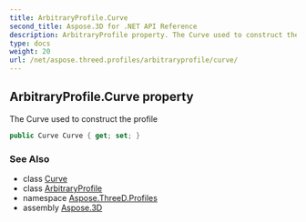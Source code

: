 ```yaml
---
title: ArbitraryProfile.Curve
second_title: Aspose.3D for .NET API Reference
description: ArbitraryProfile property. The Curve used to construct the profile
type: docs
weight: 20
url: /net/aspose.threed.profiles/arbitraryprofile/curve/
---
```

## ArbitraryProfile.Curve property

The Curve used to construct the profile

```csharp
public Curve Curve { get; set; }
```

### See Also

* class [Curve](../../../aspose.threed.entities/curve/)
* class [ArbitraryProfile](../)
* namespace [Aspose.ThreeD.Profiles](../../../aspose.threed.profiles/)
* assembly [Aspose.3D](../../../)


